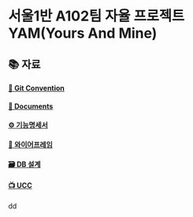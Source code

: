 # 서울1반 A102팀 자율 프로젝트 YAM(Yours And Mine)

## 📚 자료
#### [🔖 Git Convention](https://jade-puffin-ae5.notion.site/Convention-d58fdb6a3b1b46e9b2582f8db560685b)

#### [📄 Documents](https://jade-puffin-ae5.notion.site/198da8b96b0f4d79bdcf43180b955273)

#### [⚙️ 기능명세서](https://docs.google.com/spreadsheets/d/1G_F8xDsXFsFr3tqYknjU2vD3FG-4gd2p5jbI4qx72lk/edit#gid=0)

#### [🍻 와이어프레임](https://www.figma.com/file/CXrbBcaXfdqFolMzwmwCxZ/%EC%9E%90%EC%9C%A8%ED%94%84%EB%A1%9C%EC%A0%9D%ED%8A%B8?node-id=4%3A9)

#### [🗃 DB 설계](https://www.erdcloud.com/d/zrrH6z22So59hjqCj)

#### [📺 UCC]()  

dd

